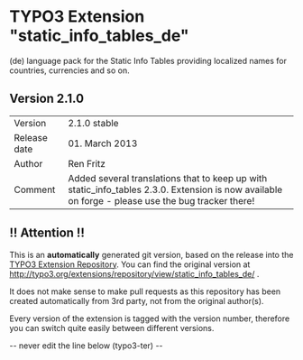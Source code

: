 # TYPO3 Extension "static_info_tables_de"
(de) language pack for the Static Info Tables providing localized names for countries, currencies and so on.

## Version 2.1.0




<table>
	<tr><td>Version</td><td>2.1.0 stable</td></tr>
	<tr><td>Release date</td><td>01. March 2013</td></tr>
	<tr><td>Author</td><td>Ren Fritz</td></tr>
	<tr><td>Comment</td><td>Added several translations that to keep up with static_info_tables 2.3.0. Extension is now available on forge - please use the bug tracker there!</td></tr>
</table>

## !! Attention !!
This is an **automatically** generated git version, based on the release into the [TYPO3 Extension Repository](http://www.typo3.org/extensions/).
You can find the original version at http://typo3.org/extensions/repository/view/static_info_tables_de/ .

It does not make sense to make pull requests as this repository has been created automatically from 3rd party, not from the original author(s).

Every version of the extension is tagged with the version number, therefore you can switch quite easily between different versions.


-- never edit the line below (typo3-ter) --